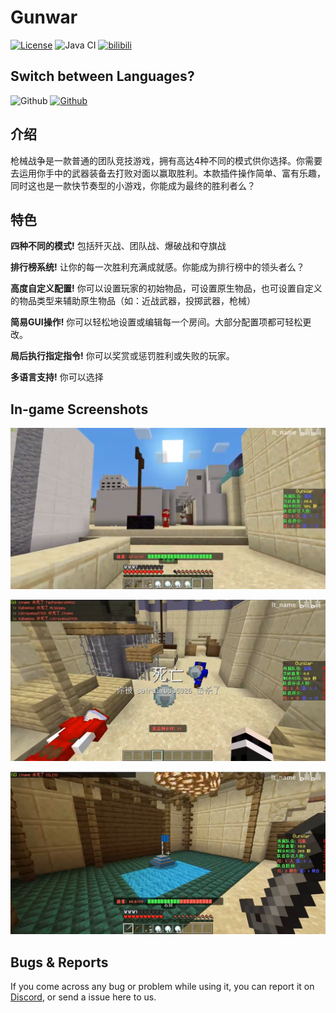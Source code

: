 # Gunwar

[![License](https://img.shields.io/badge/License-GPL%20v3-blue.svg)](LICENSE)
![Java CI](https://github.com/MemoriesOfTime/GunWar/workflows/Java%20CI/badge.svg)
[![bilibili](https://img.shields.io/badge/Link-bilibili-ff69b4)](https://www.bilibili.com/video/BV12A411t7Gr/)

## Switch between Languages?

![Github](https://img.shields.io/badge/简体中文[已选择]-100%25-brightgreen)
[![Github](https://img.shields.io/badge/English-100%25-brightgreen)](https://github.com/MemoriesOfTime/GunWar/blob/master/readme.md)


## 介绍

枪械战争是一款普通的团队竞技游戏，拥有高达4种不同的模式供你选择。你需要去运用你手中的武器装备去打败对面以赢取胜利。本款插件操作简单、富有乐趣，同时这也是一款快节奏型的小游戏，你能成为最终的胜利者么？

## 特色

**四种不同的模式!** 包括歼灭战、团队战、爆破战和夺旗战

**排行榜系统!** 让你的每一次胜利充满成就感。你能成为排行榜中的领头者么？

**高度自定义配置!** 你可以设置玩家的初始物品，可设置原生物品，也可设置自定义的物品类型来辅助原生物品（如：近战武器，投掷武器，枪械）

**简易GUI操作!** 你可以轻松地设置或编辑每一个房间。大部分配置项都可轻松更改。

**局后执行指定指令!** 你可以奖赏或惩罚胜利或失败的玩家。

**多语言支持!** 你可以选择

## In-game Screenshots

![](pic/zh-CN/screenshot_01.png)

![](pic/zh-CN/screenshot_02.png)

![](pic/zh-CN/screenshot_03.png)

## Bugs & Reports

If you come across any bug or problem while using it, you can report it on [Discord](https://discord.gg/pJjQDQC), or send a issue here to us.
